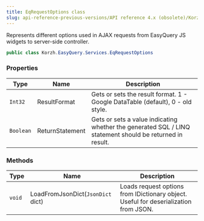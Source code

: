 ```yaml
---
title: EqRequestOptions class
slug: api-reference-previous-versions/API reference 4.x (obsolete)/Korzh.EasyQuery.Services namespace/eqrequestoptions-class
---
```



Represents different options used in AJAX requests from EasyQuery JS widgets to server-side controller.
```csharp
public class Korzh.EasyQuery.Services.EqRequestOptions

```

### Properties

| Type | Name | Description | 
| --- | --- | --- | 
| `Int32` | ResultFormat | Gets or sets the result format. 1 - Google DataTable (default), 0 - old style. | 
| `Boolean` | ReturnStatement | Gets or sets a value indicating whether the generated SQL / LINQ statement should be returned in result. | 


### Methods

| Type | Name | Description | 
| --- | --- | --- | 
| `void` | LoadFromJsonDict(`JsonDict` dict) | Loads request options from IDictionary object. Useful for deserialization from JSON. |